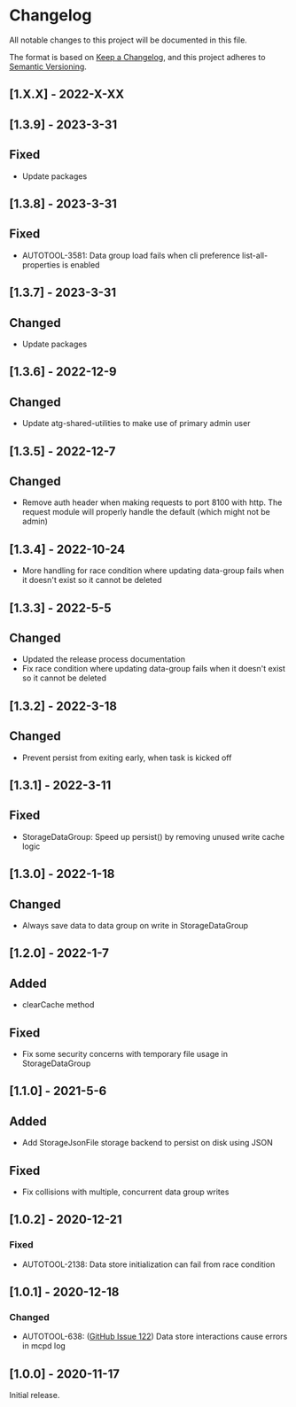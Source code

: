 # Changelog

All notable changes to this project will be documented in this file.

The format is based on [Keep a Changelog](https://keepachangelog.com/en/1.0.0/),
and this project adheres to [Semantic Versioning](https://semver.org/spec/v2.0.0.html).

## [1.X.X] - 2022-X-XX

## [1.3.9] - 2023-3-31
## Fixed
 - Update packages

## [1.3.8] - 2023-3-31
## Fixed
 - AUTOTOOL-3581: Data group load fails when cli preference list-all-properties is enabled

## [1.3.7] - 2023-3-31
## Changed
 - Update packages

## [1.3.6] - 2022-12-9
## Changed
 - Update atg-shared-utilities to make use of primary admin user

## [1.3.5] - 2022-12-7
## Changed
 - Remove auth header when making requests to port 8100 with http. The request module will properly handle the default (which might not be admin)

## [1.3.4] - 2022-10-24
- More handling for race condition where updating data-group fails when it doesn't exist so it cannot be deleted

## [1.3.3] - 2022-5-5
## Changed
- Updated the release process documentation
- Fix race condition where updating data-group fails when it doesn't exist so it cannot be deleted

## [1.3.2] - 2022-3-18
## Changed
- Prevent persist from exiting early, when task is kicked off

## [1.3.1] - 2022-3-11
## Fixed
- StorageDataGroup: Speed up persist() by removing unused write cache logic

## [1.3.0] - 2022-1-18
## Changed
- Always save data to data group on write in StorageDataGroup

## [1.2.0] - 2022-1-7
## Added
- clearCache method
## Fixed
- Fix some security concerns with temporary file usage in StorageDataGroup

## [1.1.0] - 2021-5-6
## Added
- Add StorageJsonFile storage backend to persist on disk using JSON
## Fixed
- Fix collisions with multiple, concurrent data group writes

## [1.0.2] - 2020-12-21
### Fixed
- AUTOTOOL-2138: Data store initialization can fail from race condition

## [1.0.1] - 2020-12-18
### Changed
- AUTOTOOL-638: ([GitHub Issue 122](https://github.com/F5Networks/f5-appsvcs-extension/issues/122)) Data store interactions cause errors in mcpd log

## [1.0.0] - 2020-11-17
Initial release.
